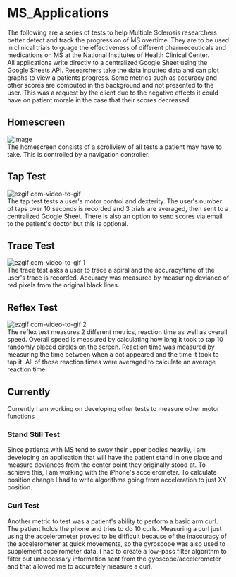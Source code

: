 # MS_Applications
The following are a series of tests to help Multiple Sclerosis researchers better detect and track the progression of MS overtime. They are to be used in clinical trials to guage the effectiveness of different pharmeceuticals and medications on MS at the National Institutes of Health Clinical Center.  
All applications write directly to a centralized Google Sheet using the Google Sheets API. Researchers take the data inputted data and can plot graphs to view a patients progress.
Some metrics such as accuracy and other scores are computed in the background and not presented to the user. This was a request by the client due to the negative effects it could have on patient morale in the case that their scores decreased.

## Homescreen
![image](https://cloud.githubusercontent.com/assets/22035418/25635139/0f667598-2f4b-11e7-84d6-f73f6ebb895f.png)    
The homescreen consists of a scrollview of all tests a patient may have to take. This is controlled by a navigation controller.

## Tap Test
![ezgif com-video-to-gif](https://cloud.githubusercontent.com/assets/22035418/25636136/7de8ce00-2f4e-11e7-9cc7-f024eb4f0743.gif)  
The tap test tests a user's motor control and dexterity. The user's number of taps over 10 seconds is recorded and 3 trials are averaged, then sent to a centralized Google Sheet. There is also an option to send scores via email to the patient's doctor but this is optional.

## Trace Test
![ezgif com-video-to-gif 1](https://cloud.githubusercontent.com/assets/22035418/25636263/e0cf1d12-2f4e-11e7-9bf8-3b8e8a19a100.gif)  
The trace test asks a user to trace a spiral and the accuracy/time of the user's trace is recorded. Accuracy was measured by measuring deviance of red pixels from the original black lines.

## Reflex Test
![ezgif com-video-to-gif 2](https://cloud.githubusercontent.com/assets/22035418/25636414/502b6116-2f4f-11e7-95b0-2f71b7fc338e.gif)  
The reflex test measures 2 different metrics, reaction time as well as overall speed. Overall speed is measured by calculating how long it took to tap 10 randomly placed circles on the screen. Reaction time was measured by measuring the time between when a dot appeared and the time it took to tap it. All of those reaction times were averaged to calculate an average reaction time.

## Currently
Currently I am working on developing other tests to measure other motor functions
### Stand Still Test
Since patients with MS tend to sway their upper bodies heavily, I am developing an application that will have the patient stand in one place and measure deviances from the center point they originally stood at. To achieve this, I am working with the iPhone's accelerometer. To calculate position change I had to write algorithms going from acceleration to just XY position.
### Curl Test
Another metric to test was a patient's ability to perform a basic arm curl. The patient holds the phone and tries to do 10  curls. Measuring a curl just using the accelerometer proved to be difficult because of the inaccuracy of the accelerometer at quick movements, so the gyroscope was also used to supplement accelrometer data. I had to create a low-pass filter algorithm to filter out unnecessary information sent from the gyoscope/accelerometer and that allowed me to accurately measure a curl.
